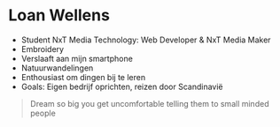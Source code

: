 # Loan Wellens

- Student NxT Media Technology: Web Developer & NxT Media Maker
- Embroidery
- Verslaaft aan mijn smartphone 
- Natuurwandelingen
- Enthousiast om dingen bij te leren
- Goals: Eigen bedrijf oprichten, reizen door Scandinavië

> Dream so big you get uncomfortable telling them to small minded people